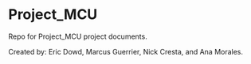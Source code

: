 # Project_MCU

Repo for Project_MCU project documents.

Created by: Eric Dowd, Marcus Guerrier, Nick Cresta, and Ana Morales.